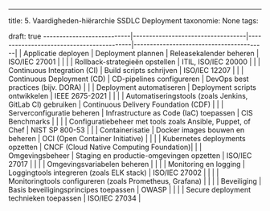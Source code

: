---
title: 5. Vaardigheden-hiërarchie SSDLC Deployment
taxonomie: None
tags:

draft: true 
---------------------------|-----------------------------------|------------------------------------------|-----------------------------------------|
| Applicatie deployen          | Deployment plannen                | Releasekalender beheren                   | ISO/IEC 27001                           |
|                              |                                   | Rollback-strategieën opstellen            | ITIL, ISO/IEC 20000                     |
|                              | Continuous Integration (CI)       | Build scripts schrijven                   | ISO/IEC 12207                           |
|                              | Continuous Deployment (CD)        | CD-pipelines configureren                 | DevOps best practices (bijv. DORA)      |
|                              | Deployment automatiseren          | Deployment scripts ontwikkelen            | IEEE 2675-2021                          |
|                              |                                   | Automatiseringstools (zoals Jenkins, GitLab CI) gebruiken | Continuous Delivery Foundation (CDF)    |
|                              | Serverconfiguratie beheren        | Infrastructure as Code (IaC) toepassen    | CIS Benchmarks                          |
|                              |                                   | Configuratiebeheer met tools zoals Ansible, Puppet, of Chef | NIST SP 800-53                          |
|                              | Containerisatie                   | Docker images bouwen en beheren           | OCI (Open Container Initiative)         |
|                              |                                   | Kubernetes deployments opzetten           | CNCF (Cloud Native Computing Foundation)|
|                              | Omgevingsbeheer                   | Staging en productie-omgevingen opzetten  | ISO/IEC 27017                           |
|                              |                                   | Omgevingsvariabelen beheren               |                                            |
|                              | Monitoring en logging             | Loggingtools integreren (zoals ELK stack) | ISO/IEC 27002                           |
|                              |                                   | Monitoringtools configureren (zoals Prometheus, Grafana) |                                            |
|                              | Beveiliging                       | Basis beveiligingsprincipes toepassen     | OWASP                                   |
|                              |                                   | Secure deployment technieken toepassen    | ISO/IEC 27034                           |


